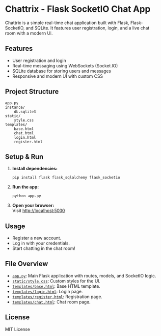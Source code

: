 # Chattrix - Flask SocketIO Chat App

Chattrix is a simple real-time chat application built with Flask, Flask-SocketIO, and SQLite. It features user registration, login, and a live chat room with a modern UI.

## Features

- User registration and login
- Real-time messaging using WebSockets (Socket.IO)
- SQLite database for storing users and messages
- Responsive and modern UI with custom CSS

## Project Structure

```
app.py
instance/
    db.sqlite3
static/
    style.css
templates/
    base.html
    chat.html
    login.html
    register.html
```

## Setup & Run

1. **Install dependencies:**
    ```sh
    pip install flask flask_sqlalchemy flask_socketio
    ```

2. **Run the app:**
    ```sh
    python app.py
    ```

3. **Open your browser:**  
   Visit [http://localhost:5000](http://localhost:5000)

## Usage

- Register a new account.
- Log in with your credentials.
- Start chatting in the chat room!

## File Overview

- [`app.py`](app.py): Main Flask application with routes, models, and SocketIO logic.
- [`static/style.css`](static/style.css): Custom styles for the UI.
- [`templates/base.html`](templates/base.html): Base HTML template.
- [`templates/login.html`](templates/login.html): Login page.
- [`templates/register.html`](templates/register.html): Registration page.
- [`templates/chat.html`](templates/chat.html): Chat room page.

## License

MIT License
